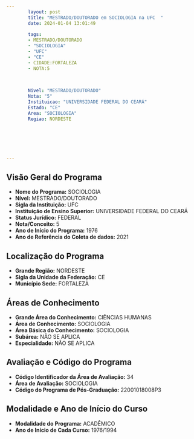 ```yaml
---
        layout: post
        title: "MESTRADO/DOUTORADO em SOCIOLOGIA na UFC  "
        date: 2024-01-04 13:01:49
     
        tags:
        - MESTRADO/DOUTORADO
        - "SOCIOLOGIA"
        - "UFC"
        - "CE"
        - CIDADE:FORTALEZA
        - NOTA:5
        
       

        Nivel: "MESTRADO/DOUTORADO"
        Nota: "5"
        Instituicao: "UNIVERSIDADE FEDERAL DO CEARÁ"
        Estado: "CE"
        Area: "SOCIOLOGIA"
        Regiao: NORDESTE
        
        
        
        
        
        
---
```

## Visão Geral do Programa
- **Nome do Programa:** SOCIOLOGIA
- **Nível:** MESTRADO/DOUTORADO
- **Sigla da Instituição:** UFC
- **Instituição de Ensino Superior:** UNIVERSIDADE FEDERAL DO CEARÁ
- **Status Jurídico:** FEDERAL
- **Nota/Conceito:** 5
- **Ano de Início do Programa:** 1976
- **Ano de Referência do Coleta de dados:** 2021

## Localização do Programa
- **Grande Região:** NORDESTE
- **Sigla da Unidade da Federação:** CE
- **Município Sede:** FORTALEZA

## Áreas de Conhecimento
- **Grande Área do Conhecimento:** CIÊNCIAS HUMANAS
- **Área de Conhecimento:** SOCIOLOGIA
- **Área Básica do Conhecimento:** SOCIOLOGIA
- **Subárea:** NÃO SE APLICA
- **Especialidade:** NÃO SE APLICA

## Avaliação e Código do Programa
- **Código Identificador da Área de Avaliação:** 34
- **Área de Avaliação:** SOCIOLOGIA
- **Código do Programa de Pós-Graduação:** 22001018008P3


## Modalidade e Ano de Início do Curso
- **Modalidade do Programa:** ACADÊMICO
- **Ano de Início de Cada Curso:** 1976/1994
